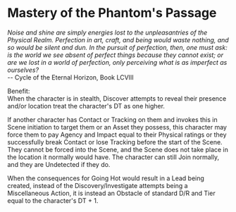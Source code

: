 # Mastery of the Phantom's Passage

*Noise and shine are simply energies lost to the unpleasantries of the Physical Realm. Perfection in art, craft, and being would waste nothing, and so would be silent and dun. In the pursuit of perfection, then, one must ask: is the world we see absent of perfect things because they cannot exist; or are we lost in a world of perfection, only perceiving what is as imperfect as ourselves?*  
-- Cycle of the Eternal Horizon, Book LCVIII

Benefit:  
When the character is in stealth, Discover attempts to reveal their presence and/or location treat the character's DT as one higher. 

If another character has Contact or Tracking on them and invokes this in Scene initiation to target them or an Asset they possess, this character may force them to pay Agency and Impact equal to their Physical ratings or they successfully break Contact or lose Tracking before the start of the Scene. They cannot be forced into the Scene, and the Scene does not take place in the location it normally would have. The character can still Join normally, and they are Undetected if they do.

When the consequences for Going Hot would result in a Lead being created, instead of the Discovery/Investigate attempts being a Miscellaneous Action, it is instead an Obstacle of standard D/R and Tier equal to the character's DT + 1.